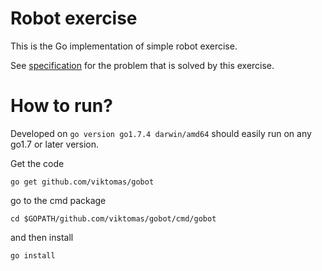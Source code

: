 Robot exercise
==============
This is the Go implementation of simple robot exercise.

See [specification](SPECIFICATION.md) for the problem that is solved by this exercise.

How to run?
===========
Developed on `go version go1.7.4 darwin/amd64` should easily run on any go1.7 or later version.

Get the code

`go get github.com/viktomas/gobot`

go to the cmd package

`cd $GOPATH/github.com/viktomas/gobot/cmd/gobot`

and then install

`go install`

